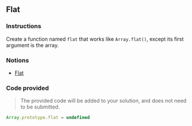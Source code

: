 ## Flat

### Instructions

Create a function named `flat` that works like `Array.flat()`, except its first argument is the array.

### Notions

- [Flat](https://devdocs.io/javascript/global_objects/array/flat)

### Code provided

> The provided code will be added to your solution, and does not need to be submitted.

```js
Array.prototype.flat = undefined
```
